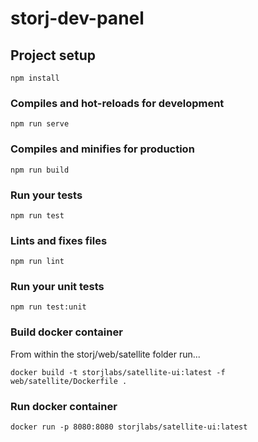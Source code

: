 # storj-dev-panel

## Project setup
```
npm install
```

### Compiles and hot-reloads for development
```
npm run serve
```

### Compiles and minifies for production
```
npm run build
```

### Run your tests
```
npm run test
```

### Lints and fixes files
```
npm run lint
```

### Run your unit tests
```
npm run test:unit
```

### Build docker container
From within the storj/web/satellite folder run...
```
docker build -t storjlabs/satellite-ui:latest -f web/satellite/Dockerfile .
```

### Run docker container
```
docker run -p 8080:8080 storjlabs/satellite-ui:latest
```
